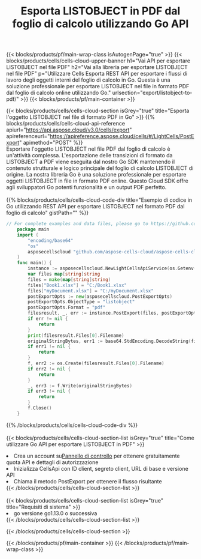 ﻿---
title:  Esporta LISTOBJECT in PDF dal foglio di calcolo utilizzando Go API
description: Aspose.Cells Cloud REST API supporta l'esportazione di file Excel e oggetti interni in tipi di file di formato. L'SDK supporta i tipi di linguaggi di sviluppo. Includono Android, C#, Go, Java, NodeJS, Perl, PHP, Python, Ruby e swift.
url: /it/go/export/listobject-to-pdf/
---
{{< blocks/products/pf/main-wrap-class isAutogenPage="true" >}}
{{< blocks/products/cells/cells-cloud-upper-banner h1="Vai API per esportare LISTOBJECT nel file PDF" h2="Vai alla libreria per esportare LISTOBJECT nel file PDF" p="Utilizzare Cells Esporta REST API per esportare i flussi di lavoro degli oggetti interni del foglio di calcolo in Go. Questa è una soluzione professionale per esportare LISTOBJECT nel file in formato PDF dal foglio di calcolo online utilizzando Go." urlsection="export/listobject-to-pdf/" >}}
{{< blocks/products/pf/main-container >}}

{{< blocks/products/cells/cells-cloud-section isGrey="true" title="Esporta l\'oggetto LISTOBJECT nel file di formato PDF in Go" >}}
{{% blocks/products/cells/cells-cloud-api-reference apiurl="https://api.aspose.cloud/v3.0/cells/export" apireferenceurl="https://apireference.aspose.cloud/cells/#/LightCells/PostExport" apimethod="POST" %}}
<br/>
Esportare l'oggetto LISTOBJECT nel file PDF dal foglio di calcolo è un'attività complessa. L'esportazione delle transizioni di formato da LISTOBJECT a PDF viene eseguita dal nostro Go SDK mantenendo il contenuto strutturale e logico principale del foglio di calcolo LISTOBJECT di origine. La nostra libreria Go è una soluzione professionale per esportare oggetti LISTOBJECT in file in formato PDF online. Questo Cloud SDK offre agli sviluppatori Go potenti funzionalità e un output PDF perfetto.
<br/>
<br/>
{{% blocks/products/cells/cells-cloud-code-div title="Esempio di codice in Go utilizzando REST API per esportare LISTOBJECT nel formato PDF dal foglio di calcolo" gistPath="" %}}
  
```go
// For complete examples and data files, please go to https://github.com/aspose-cells-cloud/aspose-cells-cloud-go/
    package main
    import (
	    "encoding/base64"
	    "os"
	    asposecellscloud "github.com/aspose-cells-cloud/aspose-cells-cloud-go/v22"
    )
    func main() {
	    instance := asposecellscloud.NewLightCellsApiService(os.Getenv("ProductClientId"), os.Getenv("ProductClientSecret"))
	    var files map[string]string
	    files = make(map[string]string)
	    files["Book1.xlsx"] = "C:/Book1.xlsx"
	    files["myDocument.xlsx"] = "C:/myDocument.xlsx"
	    postExportOpts := new(asposecellscloud.PostExportOpts)
	    postExportOpts.ObjectType = "listobject"
	    postExportOpts.Format = "pdf"
	    filesresult, _, err := instance.PostExport(files, postExportOpts)
	    if err != nil {
		    return
	    }
	    print(filesresult.Files[0].Filename)
	    originalStringBytes, err1 := base64.StdEncoding.DecodeString(filesresult.Files[0].FileContent)
	    if err1 != nil {
		    return
	    }
	    f, err2 := os.Create(filesresult.Files[0].Filename)
	    if err2 != nil {
		    return
	    }
	    _, err3 := f.Write(originalStringBytes)
	    if err3 != nil {
		    return
	    }
	    f.Close()
    }
```
   
{{% /blocks/products/cells/cells-cloud-code-div %}}
<br/>
<br/>
{{< blocks/products/cells/cells-cloud-section-list isGrey="true" title="Come utilizzare Go API per esportare LISTOBJECT in PDF" >}}
<li> Crea un account su<a href="https://dashboard.aspose.cloud/">Pannello di controllo</a> per ottenere gratuitamente quota API e dettagli di autorizzazione</li>
<li>Inizializza CellsApi con ID client, segreto client, URL di base e versione API</li>
<li>Chiama il metodo PostExport per ottenere il flusso risultante</li>
{{< /blocks/products/cells/cells-cloud-section-list >}}
<br/>
<br/>
{{< blocks/products/cells/cells-cloud-section-list isGrey="true" title="Requisiti di sistema" >}}
<li>go versione go1.13.0 o successiva</li>
{{< /blocks/products/cells/cells-cloud-section-list >}}

{{< /blocks/products/cells/cells-cloud-section >}}

{{< /blocks/products/pf/main-container >}}
{{< /blocks/products/pf/main-wrap-class >}}
